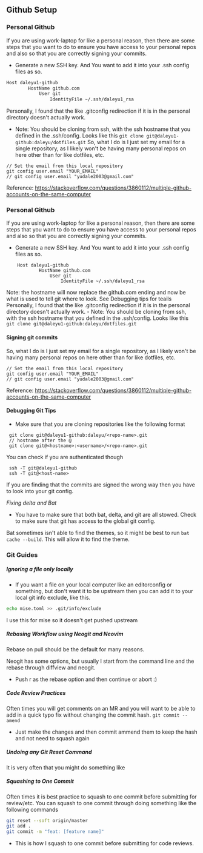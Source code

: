 ## Github Setup 

### Personal Github
If you are using work-laptop for like a personal reason, then there are some steps that you want to do to ensure you have access to your personal repos and also so that you are correctly signing your commits.
- Generate a new SSH key. And You want to add it into your .ssh config files as so. 
```bash
Host daleyu1-github
        HostName github.com
            User git
                IdentityFile ~/.ssh/daleyu1_rsa
```
Personally, I found that the like .gitconfig redirection if it is in the personal directory doesn't actually work. 
- Note: You should be cloning from ssh, with the ssh hostname that you defined in the .ssh/config. Looks like this
`git clone git@daleyu1-github:daleyu/dotfiles.git`
So, what I do is I just set my email for a single repository, as I likely won't be having many personal repos on here other than for like dotfiles, etc. 
```
// Set the email from this local repository
git config user.email "YOUR_EMAIL"
// git config user.email "yudale2003@gmail.com" 
```
Reference: https://stackoverflow.com/questions/3860112/multiple-github-accounts-on-the-same-computer
### Personal Github
If you are using work-laptop for like a personal reason, then there are some steps that you want to do to ensure you have access to your personal repos and also so that you are correctly signing your commits.
- Generate a new SSH key. And You want to add it into your .ssh config files as so.
```
    Host daleyu1-github
            HostName github.com
                User git
                    IdentityFile ~/.ssh/daleyu1_rsa
```
Note: the hostname will now replace the github.com ending and now be what is used to  tell git where to look. See Debugging tips for teails
    Personally, I found that the like .gitconfig redirection if it is in the personal directory doesn't actually work.
    - Note: You should be cloning from ssh, with the ssh hostname that you defined in the .ssh/config. Looks like this
    `git clone git@daleyu1-github:daleyu/dotfiles.git`
#### Signing git commits

So, what I do is I just set my email for a single repository, as I likely won't be having many personal repos on here other than for like dotfiles, etc.
```
// Set the email from this local repository
git config user.email "YOUR_EMAIL"
// git config user.email "yudale2003@gmail.com"
```

Reference: https://stackoverflow.com/questions/3860112/multiple-github-accounts-on-the-same-computer
#### Debugging Git Tips
- Make sure that you are cloning repositories like the following format
```
 git clone git@daleyu1-github:daleyu/<repo-name>.git
 // hostname after the @
 git clone git@<hostname>:<username>/<repo-name>.git
```
You can check if you are authenticated though
```
 ssh -T git@daleyu1-github
 ssh -T git@<host-name>
```
If you are finding that the commits are signed the wrong way then you have to
look into your git config.

*Fixing delta and Bat*
- You have to make sure that both bat, delta, and git are all stowed. Check to
make sure that git has access to the global git config. 

Bat sometimes isn't able to find the themes, so it might be best to run `bat
cache --build`. This will allow it to find the theme. 

### Git Guides

##### Ignoring a file only locally
- If you want a file on your local computer like an editorconfig or something,
but don't want it to be upstream then you can add it to your local git info
exclude, like this.
```bash
echo mise.toml >> .git/info/exclude
```
I use this for mise so it doesn't get pushed upstream

##### Rebasing Workflow using Neogit and Neovim
Rebase on pull should be the default for many reasons. 

Neogit has some options, but usually I start from the command line and the
rebase through diffview and neogit. 
- Push r as the rebase option and then continue or abort :)

##### Code Review Practices
Often times you will get comments on an MR and you will want to be able to add
in a quick typo fix without changing the commit hash. 
`git commit --amend`
- Just make the changes and then commit ammend them to keep the hash and not
need to squash again

##### Undoing any Git Reset Command

It is very often that you might do something like 

##### Squashing to One Commit
Often times it is best practice to squash to one commit before submitting for
review/etc. You can squash to one commit through doing something like the
following commands
```bash
git reset --soft origin/master
git add .
git commit -m "feat: [feature name]"
```
- This is how I squash to one commit before submitting for code reviews. 
